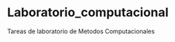 Laboratorio_computacional
=========================

Tareas de laboratorio de Metodos Computacionales
